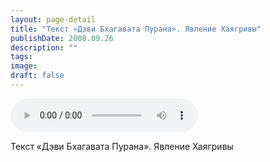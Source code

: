 ```yaml
---
layout: page-detail
title: "Текст «Дэви Бхагавата Пурана». Явление Хаягривы"
publishDate: 2008.09.26
description: ""
tags:
image:
draft: false
---
```


<audio title="2008.09.26 - Текст «Дэви Бхагавата Пурана». Явление Хаягривы.mp3" src="https://filer-api.advayta.org/v1.0/public/files/73333" controls=""></audio>

 Текст «Дэви Бхагавата Пурана». Явление Хаягривы   

  
